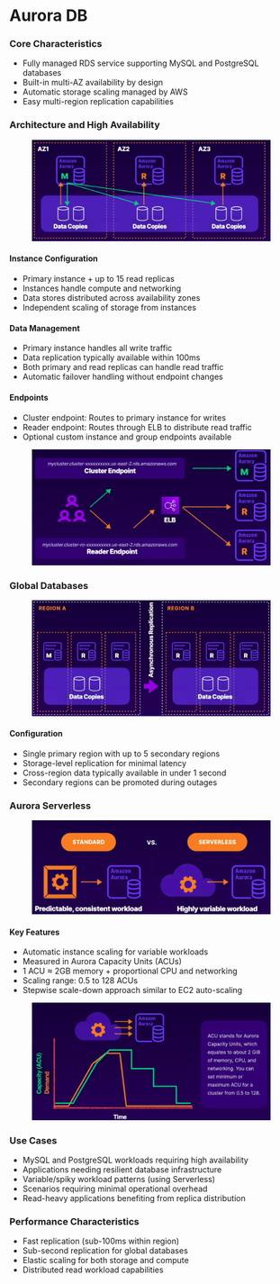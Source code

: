 # Aurora DB

### Core Characteristics

* Fully managed RDS service supporting MySQL and PostgreSQL databases
* Built-in multi-AZ availability by design
* Automatic storage scaling managed by AWS
* Easy multi-region replication capabilities

### Architecture and High Availability

<figure><img src="../../../../.gitbook/assets/image (2) (1) (1) (1).png" alt=""><figcaption></figcaption></figure>

#### Instance Configuration

* Primary instance + up to 15 read replicas
* Instances handle compute and networking
* Data stores distributed across availability zones
* Independent scaling of storage from instances

#### Data Management

* Primary instance handles all write traffic
* Data replication typically available within 100ms
* Both primary and read replicas can handle read traffic
* Automatic failover handling without endpoint changes

#### Endpoints

* Cluster endpoint: Routes to primary instance for writes
* Reader endpoint: Routes through ELB to distribute read traffic
* Optional custom instance and group endpoints available

<figure><img src="../../../../.gitbook/assets/image (3) (1) (1).png" alt=""><figcaption></figcaption></figure>

### Global Databases

<figure><img src="../../../../.gitbook/assets/image (4) (1) (1).png" alt=""><figcaption></figcaption></figure>

#### Configuration

* Single primary region with up to 5 secondary regions
* Storage-level replication for minimal latency
* Cross-region data typically available in under 1 second
* Secondary regions can be promoted during outages

### Aurora Serverless

<figure><img src="../../../../.gitbook/assets/image (5) (1) (1).png" alt=""><figcaption></figcaption></figure>

#### Key Features

* Automatic instance scaling for variable workloads
* Measured in Aurora Capacity Units (ACUs)
* 1 ACU ≈ 2GB memory + proportional CPU and networking
* Scaling range: 0.5 to 128 ACUs
* Stepwise scale-down approach similar to EC2 auto-scaling

<figure><img src="../../../../.gitbook/assets/image (7) (1) (1).png" alt=""><figcaption></figcaption></figure>

### Use Cases

* MySQL and PostgreSQL workloads requiring high availability
* Applications needing resilient database infrastructure
* Variable/spiky workload patterns (using Serverless)
* Scenarios requiring minimal operational overhead
* Read-heavy applications benefiting from replica distribution

### Performance Characteristics

* Fast replication (sub-100ms within region)
* Sub-second replication for global databases
* Elastic scaling for both storage and compute
* Distributed read workload capabilities
